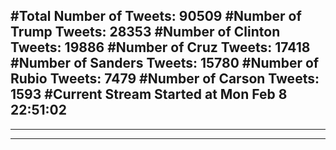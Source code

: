 #Total Number of Tweets: 90509 
#Number of Trump Tweets: 28353
#Number of Clinton Tweets: 19886
#Number of Cruz Tweets: 17418
#Number of Sanders Tweets: 15780
#Number of Rubio Tweets: 7479
#Number of Carson Tweets: 1593
#Current Stream Started at Mon Feb  8 22:51:02
---
---
---
